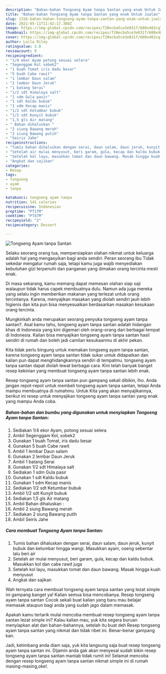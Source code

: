 ```yaml
---
description: "Bahan-bahan Tongseng Ayam tanpa Santan yang enak Untuk Jualan"
title: "Bahan-bahan Tongseng Ayam tanpa Santan yang enak Untuk Jualan"
slug: 1316-bahan-bahan-tongseng-ayam-tanpa-santan-yang-enak-untuk-jualan
date: 2021-05-11T11:42:17.388Z
image: https://img-global.cpcdn.com/recipes/f20ecba5ce3e831f/680x482cq70/tongseng-ayam-tanpa-santan-foto-resep-utama.jpg
thumbnail: https://img-global.cpcdn.com/recipes/f20ecba5ce3e831f/680x482cq70/tongseng-ayam-tanpa-santan-foto-resep-utama.jpg
cover: https://img-global.cpcdn.com/recipes/f20ecba5ce3e831f/680x482cq70/tongseng-ayam-tanpa-santan-foto-resep-utama.jpg
author: Leila Riley
ratingvalue: 3.8
reviewcount: 9
recipeingredient:
- "1/4 ekor Ayam potong sesuai selera"
- "Segenggam Kol sobek2"
- "1 buah Tomat iris dadu besar"
- "5 buah Cabe rawit"
- "1 lembar Daun salam"
- "2 lembar Daun Jeruk"
- "1 batang Serai"
- "1/2 sdt Himalaya salt"
- "1 sdm Gula pasir"
- "1 sdt Kaldu bubuk"
- "1 sdm Kecap manis"
- "1/2 sdt Ketumbar bubuk"
- "1/2 sdt Kunyit bubuk"
- "1,5 gls Air matang"
- " Bahan dihaluskan "
- "2 siung Bawang merah"
- "2 siung Bawang putih"
- "Seiris Jahe"
recipeinstructions:
- "Tumis bahan dihaluskan dengan serai, daun salam, daun jeruk, kunyit bubuk dan ketumbar hingga wangi. Masukkan ayam, oseng sebentar lalu beri air"
- "Setelah air mulai menyusut, beri garam, gula, kecap dan kaldu bubuk. Masukkan kol dan cabe rawit juga"
- "Setelah kol layu, masukkan tomat dan daun bawang. Masak hingga kuah menyusut"
- "Angkat dan sajikan"
categories:
- Resep
tags:
- tongseng
- ayam
- tanpa

katakunci: tongseng ayam tanpa 
nutrition: 141 calories
recipecuisine: Indonesian
preptime: "PT17M"
cooktime: "PT47M"
recipeyield: "2"
recipecategory: Dessert

---
```



![Tongseng Ayam tanpa Santan](https://img-global.cpcdn.com/recipes/f20ecba5ce3e831f/680x482cq70/tongseng-ayam-tanpa-santan-foto-resep-utama.jpg)

Selaku seorang orang tua, mempersiapkan olahan nikmat untuk keluarga adalah hal yang mengasyikan bagi anda sendiri. Peran seorang ibu Tidak sekedar mengatur rumah saja, tetapi kamu juga wajib menyediakan kebutuhan gizi terpenuhi dan panganan yang dimakan orang tercinta mesti enak.

Di masa  sekarang, kamu memang dapat memesan olahan siap saji walaupun tidak harus capek membuatnya dulu. Namun ada juga mereka yang selalu ingin memberikan makanan yang terlezat untuk orang tercintanya. Karena, menyajikan masakan yang diolah sendiri jauh lebih higienis dan kita pun bisa menyesuaikan berdasarkan masakan kesukaan orang tercinta. 



Mungkinkah anda merupakan seorang penyuka tongseng ayam tanpa santan?. Asal kamu tahu, tongseng ayam tanpa santan adalah hidangan khas di Indonesia yang kini digemari oleh orang-orang dari berbagai tempat di Indonesia. Kalian bisa menyajikan tongseng ayam tanpa santan hasil sendiri di rumah dan boleh jadi camilan kesukaanmu di akhir pekan.

Kita tidak perlu bingung untuk memakan tongseng ayam tanpa santan, karena tongseng ayam tanpa santan tidak sukar untuk didapatkan dan kalian pun dapat menghidangkannya sendiri di tempatmu. tongseng ayam tanpa santan dapat diolah lewat berbagai cara. Kini telah banyak banget resep kekinian yang membuat tongseng ayam tanpa santan lebih enak.

Resep tongseng ayam tanpa santan pun gampang sekali dibikin, lho. Anda jangan repot-repot untuk membeli tongseng ayam tanpa santan, tetapi Anda mampu membuatnya di rumahmu. Untuk Kita yang akan menyajikannya, berikut ini resep untuk menyajikan tongseng ayam tanpa santan yang enak yang mampu Anda coba.

<!--inarticleads1-->

##### Bahan-bahan dan bumbu yang digunakan untuk menyiapkan Tongseng Ayam tanpa Santan:

1. Sediakan 1/4 ekor Ayam, potong sesuai selera
1. Ambil Segenggam Kol, sobek2
1. Gunakan 1 buah Tomat, iris dadu besar
1. Gunakan 5 buah Cabe rawit
1. Ambil 1 lembar Daun salam
1. Gunakan 2 lembar Daun Jeruk
1. Ambil 1 batang Serai
1. Gunakan 1/2 sdt Himalaya salt
1. Sediakan 1 sdm Gula pasir
1. Gunakan 1 sdt Kaldu bubuk
1. Gunakan 1 sdm Kecap manis
1. Sediakan 1/2 sdt Ketumbar bubuk
1. Ambil 1/2 sdt Kunyit bubuk
1. Sediakan 1,5 gls Air matang
1. Ambil  Bahan dihaluskan :
1. Ambil 2 siung Bawang merah
1. Sediakan 2 siung Bawang putih
1. Ambil Seiris Jahe




<!--inarticleads2-->

##### Cara membuat Tongseng Ayam tanpa Santan:

1. Tumis bahan dihaluskan dengan serai, daun salam, daun jeruk, kunyit bubuk dan ketumbar hingga wangi. Masukkan ayam, oseng sebentar lalu beri air
1. Setelah air mulai menyusut, beri garam, gula, kecap dan kaldu bubuk. Masukkan kol dan cabe rawit juga
1. Setelah kol layu, masukkan tomat dan daun bawang. Masak hingga kuah menyusut
1. Angkat dan sajikan




Wah ternyata cara membuat tongseng ayam tanpa santan yang lezat simple ini gampang banget ya! Kalian semua bisa mencobanya. Resep tongseng ayam tanpa santan Cocok sekali buat kalian yang baru mau belajar memasak ataupun bagi anda yang sudah jago dalam memasak.

Apakah kamu tertarik mulai mencoba membuat resep tongseng ayam tanpa santan lezat simple ini? Kalau kalian mau, yuk kita segera buruan menyiapkan alat dan bahan-bahannya, setelah itu buat deh Resep tongseng ayam tanpa santan yang nikmat dan tidak ribet ini. Benar-benar gampang kan. 

Jadi, ketimbang anda diam saja, yuk kita langsung saja buat resep tongseng ayam tanpa santan ini. Dijamin anda gak akan menyesal sudah bikin resep tongseng ayam tanpa santan mantab tidak rumit ini! Selamat mencoba dengan resep tongseng ayam tanpa santan nikmat simple ini di rumah masing-masing,oke!.

